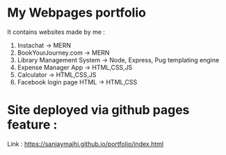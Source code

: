 # My Webpages portfolio

It contains websites made by me :

1. Instachat -> MERN
2. BookYourJourney.com -> MERN
3. Library Management System -> Node, Express, Pug templating engine
4. Expense Manager App -> HTML,CSS,JS
5. Calculator -> HTML,CSS,JS
6. Facebook login page HTML -> HTML,CSS

# Site deployed via github pages feature :

Link : https://sanjaymajhi.github.io/portfolio/index.html

